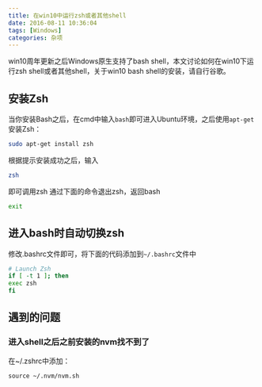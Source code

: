 ```yaml
---
title: 在win10中运行zsh或者其他shell
date: 2016-08-11 10:36:04
tags: [Windows]
categories: 杂项
---
```


win10周年更新之后Windows原生支持了bash shell，本文讨论如何在win10下运行zsh shell或者其他shell，关于win10 bash shell的安装，请自行谷歌。
<!-- more -->
## 安装Zsh
当你安装Bash之后，在cmd中输入`bash`即可进入Ubuntu环境，之后使用`apt-get`安装Zsh：
```bash
sudo apt-get install zsh
```
根据提示安装成功之后，输入
```bash
zsh
```
即可调用zsh
通过下面的命令退出zsh，返回bash
```bash
exit
```

## 进入bash时自动切换zsh
修改.bashrc文件即可，将下面的代码添加到`~/.bashrc`文件中
```bash
# Launch Zsh
if [ -t 1 ]; then
exec zsh
fi
```

## 遇到的问题
### 进入shell之后之前安装的nvm找不到了
在~/.zshrc中添加：
```
source ~/.nvm/nvm.sh
```